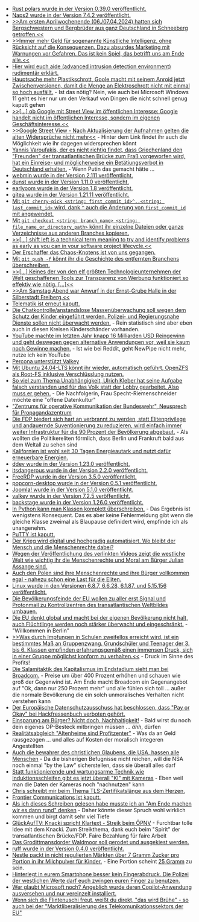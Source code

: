* [Rust polars wurde in der Version 0.39.0 veröffentlicht.](https://github.com/pola-rs/polars/releases/tag/rs-0.39.0)
* [Naps2 wurde in der Version 7.4.2 veröffentlicht.](https://github.com/cyanfish/naps2/releases/tag/v7.4.2)
* [>>Am ersten Aprilwochenende (06./07.04.2024) hatten sich Bergschwestern und Bergbrüder aus ganz Deutschland in Schneeberg getroffen.<<](https://knappenverein.de/bundesverband-war-in-schneeberg-zu-gast/)
* [>>Immer mehr Geld für sogenannte Künstliche Intelligenz, ohne Rücksicht auf die Konsequenzen. Dazu absurdes Marketing mit Warnungen vor Gefahren. Das ist kein Spiel, das betrifft uns am Ende alle.<<](https://netzpolitik.org/2024/degitalisierung-infinite-money-glitch/)
* [Hier wird euch aide (advanced intrusion detection environment) rudimentär erklärt.](https://www.opensourcerers.org/2024/04/15/introduction-to-the-advanced-intrusion-detection-environment-aide/)
* [Hauptsache mehr Plastikschrott, Goole macht mit seinem Anroid jetzt Zwischenversionen, damit die Menge an Elektroschrott nicht mit einmal so hoch ausfällt.](https://www.onli-blogging.de/2362/LineageOS-droht-Wegfall-von-51-Telefonen.html) - Ist das nötig? Nein, wie auch bei Microsoft Windows 11 geht es hier nur um den Verkauf von Dingen die nicht schnell genug kaputt gehen
* [>>[...] ob Google mit Street View im öffentlichen Interesse:  Google handelt nicht im öffentlichen Interesse, sondern im eigenen Geschäftsinteresse.<<](https://www.borncity.com/blog/2024/04/14/google-street-view-neuer-widerspruch-erforderlich/)
* [>>Google Street View - Nach Aktualisierung der Aufnahmen gelten die alten Widersprüche nicht mehr<<](https://plattform-privatheit.de/p-prv/beitraege/aktuelles/google-street-view-nach-aktualisie-rung-der-aufnahmen-gelten-die-alten-widersprueche-nicht-mehr.php) - Hinter dem Link findet ihr auch die Möglichkeit wie ihr dagegen widersprechen könnt
* [Yannis Varoufakis, der es nicht richtig findet, dass Griechenland den "Freunden" der transatlantischen Brücke zum Fraß vorgeworfen wird, hat ein Einreise- und möglicherweise ein Betätiungsverbot in Deutschland erhalten.](https://blog.fefe.de/?ts=98e3fce2) - Wenn Putin das gemacht hätte ...
* [webmin wurde in der Version 2.111 veröffentlicht.](https://github.com/webmin/webmin/releases/tag/2.111)
* [dunst wurde in der Version 1.11.0 veröffentlicht.](https://github.com/dunst-project/dunst/releases/tag/v1.11.0)
* [earlyoom wurde in der Version 1.8 veröffentlicht.](https://github.com/rfjakob/earlyoom/releases/tag/v1.8)
* [gitea wurde in der Version 1.21.11 veröffentlicht.](https://github.com/go-gitea/gitea/releases/tag/v1.21.11)
* [Mit `git cherry-pick <string: first_commit_id>^..<string: last_commit_id>` wird, dank `^` auch die Änderung von `first_commit_id` mit angewendet.](https://www.30secondsofcode.org/git/s/pick-commits/)
* [Mit `git checkout <string: branch_name> <string: file_name_or_directory_path>` könnt ihr einzelne Dateien oder ganze Verzeichnisse aus anderen Branches kopieren.](https://www.30secondsofcode.org/git/s/copy-file-from-branch/)
* [>>[...] shift left is a technical term meaning to try and identify problems as early as you can in your software project lifecycle.<<](https://www.freecodecamp.org/news/what-is-shift-left-in-software/)
* [Der Erschaffer das Chaos-Knotens ist von uns gegangen.](https://www.ccc.de/de/updates/2024/ccc-trauert-um-reinhard-schrutzki)
* [Mit `git push -f` könnt ihr die Geschichte des entfernten Branchens überschreiben.](https://www.30secondsofcode.org/git/s/force-update-remote-branch/)
* [>>[...] Keines der von den elf größten Technologieunternehmen der Welt geschaffenen Tools zur Transparenz von Werbung funktioniert so effektiv wie nötig. [...]<<](https://netzpolitik.org/2024/werbearchive-der-grossen-plattformen-zu-wenig-daten-kaum-vergleichbar-und-schlecht-zu-bedienen/)
* [>>Am Samstag Abend war Anwurf in der Ernst-Grube Halle in der Silberstadt Freiberg.<<](https://www.youtube.com/watch?v=X9nNGjNtAIQ)
* [Telematik ist erneut kaputt.](https://www.borncity.com/blog/2024/04/16/medisign-erneut-langer-telematik-ausfall-15-4-2024-gematik-prft-den-anbieter/)
* [Die Chatkontrolle/anstandslose Massenüberwachung soll wegen dem Schutz der Kinder eingeführt werden. Polizei- und Regierungsnahe Dienste sollen nicht überwacht werden.](https://tuxproject.de/blog/2024/04/hoffnung-dexit-15-die-spd-will-meine-briefe-lesen-aber-ihre-eigenen-nicht-mehr/) - Rein statistisch sind aber eben auch in diesen Kreisen Kinderschänder vorhanden.
* [YouTube machte im letzten Jahr knapp 16 Milliarden USD Reingewinn und geht deswegen gegen alternative Anwendungen vor, weil sie kaum noch Gewinne machen.](https://www.bleepingcomputer.com/news/google/google-to-crack-down-on-third-party-youtube-apps-that-block-ads/) - Ist wie bei Reddit, geht NewPipe nicht mehr, nutze ich kein YouTube
* [Percona unterstützt Valkey](https://www.percona.com/blog/percona-stands-firmly-on-the-side-of-open-source/)
* [Mit Ubuntu 24.04-LTS könnt ihr wieder, automatisch geführt, OpenZFS als Root-FS inklusive Verschlüsslung nutzen.](https://www.phoronix.com/news/OpenZFS-Ubuntu-24.04-LTS)
* [So viel zum Thema Unabhängigkeit, Ulrich Kleber hat seine Aufgabe falsch verstanden und für das Volk statt der Lobby gearbeitet. Also muss er gehen.](https://netzpolitik.org/2024/louisa-specht-riemenschneider-einigung-auf-neue-bundesdatenschutzbeauftragte/) - Die Nachfolgerin, Frau Specht-Riemenschneider möchte eine "offene Datenkultur"
* ["Zentrums für operative Kommunikation der Bundeswehr", Neusprech für Propagandazentrum](https://blog.fefe.de/?ts=98e02122)
* [Die FDP biedert sich hart an verbrannt zu werden, statt Elitenprivilege und andauernde Suventionierung zu reduzieren, wird einfach immer weiter Infrastruktur für die 90 Prozent der Bevölkerung abgebaut.](https://blog.fefe.de/?ts=98e012de) - Als wollten die Politikereliten förmlich, dass Berlin und Frankruft bald aus dem Weltall zu sehen sind
* [Kalifornien ist wohl seit 30 Tagen Energieautark und nutzt dafür erneuerbare Energien.](https://blog.fefe.de/?ts=98e00acd)
* [ddev wurde in der Version 1.23.0 veröffentlicht.](https://github.com/ddev/ddev/releases/tag/v1.23.0)
* [itsdangerous wurde in der Version 2.2.0 veröffentlicht.](https://github.com/pallets/itsdangerous/releases/tag/2.2.0)
* [FreeRDP wurde in der Version 3.5.0 veröffentlicht.](https://github.com/FreeRDP/FreeRDP/releases/tag/3.5.0)
* [popcorn-desktop wurde in der Version 0.5.1 veröffentlicht.](https://github.com/popcorn-official/popcorn-desktop/releases/tag/v0.5.1)
* [Joomla! wurde in der Version 5.1.0 veröffentlicht.](https://github.com/joomla/joomla-cms/releases/tag/5.1.0)
* [valkey wurde in der Version 7.2.5 veröffentlicht.](https://github.com/valkey-io/valkey/releases/tag/7.2.5)
* [backstage wurde in der Version 1.26.0 veröffentlicht.](https://github.com/backstage/backstage/releases/tag/v1.26.0)
* [In Python kann man Klassen komplett überschreiben.](https://zaitcev.livejournal.com/266582.html) - Das Ergebnis ist wenigstens Konsequent. Das es aber keine Fehlermeldung gibt wenn die gleiche Klasse zweimal als Blaupause definidert wird, empfinde ich als unangenehm.
* [PuTTY ist kaputt.](https://www.borncity.com/blog/2024/04/17/kritische-putty-schwachstelle-cve-2024-31497-verrt-private-schlssel/)
* [Der Krieg wird digital und hochgradig automatisiert. Wo bleibt der Mensch und die Menschenrechte dabei?](https://netzpolitik.org/2024/kuenstliche-intelligenz-automatisierte-kriegsfuehrung-und-die-genfer-konvention/)
* [Wegen der Veröffentlichung des verlinkten Videos zeigt die westliche Welt wie wichtig ihr die Menschenrechte und Moral am Bürger Julian Assange sind.](https://www.youtube.com/watch?v=2r3vuJaykyY)
* [Auch den Polen sind ihre Menschenrechte und ihre Bürger vollkommen egal - nahezu schon eine Last für die Eliten.](https://netzpolitik.org/2024/polnische-untersuchung-knapp-600-menschen-mit-pegasus-gehackt/)
* [Linux wurde in den Versionen 6.8.7, 6.6.28, 6.1.87, und 5.15.156 veröffentlicht.](https://lwn.net/Articles/970086/)
* [Die Bevölkerungsfeinde der EU wollen zu aller erst Signal und Protonmail zu Kontrollzentren des transatlantischen Weltbildes umbauen.](https://www.patrick-breyer.de/leak-datenschutzfreundliche-und-verschluesselte-messengerdienste-sollen-mit-chatkontrolle-bestraft-werden/)
* [Die EU denkt global und macht bei der eigenen Bevölkerung nicht halt, auch Flüchtlinge werden noch stärker überwacht und eingeschränkt.](https://netzpolitik.org/2024/eu-migrationspakt-kritik-an-der-digitalen-ueberwachung-von-migrantinnen/) - "Willkommen in Berlin"
* [>>Was durch Impfungen in Schulen zweifellos erreicht wird, ist ein bestimmtes Maß an Gruppenzwang. Grundschüler und Teenager der 3. bis 6. Klassen empfinden erfahrungsgemäß einen immensen Druck, sich in einer Gruppe möglichst konform zu verhalten.<<](https://impfentscheidung.online/impfungen-in-schulen-sollen-die-hpv-impfraten-in-die-hoehe-treiben/) - Druck im Sinne des Profits!
* [Die Salamitaktik des Kapitalismus im Endstadium sieht man bei Broadcom.](https://www.borncity.com/blog/2024/04/17/broadcom-kommt-vmware-kunden-mit-lizenzen-entgegen-eu-kommission-schickt-fragen/) - Preise um über 400 Prozent erhöhen und schauen wie groß der Gegenwind ist. Am Ende macht Broadcom ein Gegenangebot auf "Ok, dann nur 250 Prozent mehr" und alle fühlen sich toll ... außer die normale Bevölkerung die ein solch unmoralisches Verhalten nicht verstehen kann
* [Der Europäische Datenschutzausschuss hat beschlossen, dass "Pay or Okay" bei Hackfressenbuch verboten gehört.](https://noyb.eu/de/statement-edpb-pay-or-okay-opinion)
* [Einsparung am Bürger? Nicht doch, Nachhaltigkeit!](https://blog.fefe.de/?ts=98de843e) - Bald wirst du noch dein eigenes OP-Besteck mitbringen müssen ... *ähh*, dürfen
* [Realitätsabgleich "Altenheime sind Profitzenter"](https://blog.fefe.de/?ts=98e160bb) - Was da an Geld rausgezogen ... und alles auf Kosten der moralisch integeren Angestellten
* [Auch die bewahrer des christlichen Glaubens, die USA, hassen alle Menschen](https://blog.fefe.de/?ts=98e1534b) - Da die bisherigen Befugnisse nicht reichen, will die NSA noch einmal "by the Law" sicherstellen, dass sie überall alles darf
* [Statt funktionierende und wartungsarme Technik wie Induktionsschleifen gibt es jetzt überall "KI" mit Kameras](https://blog.fefe.de/?ts=98e15122) - Eben weil man die Daten der Kameras noch "nachnutzen" kann
* [Chris schreibt mir beim Thema TLS-Zertifikatslänge aus dem Herzen.](https://utcc.utoronto.ca/~cks/space/blog/web/TLSSelfSignedCertsDuration)
* [Frontier Communications ist kaputt.](https://www.bleepingcomputer.com/news/security/frontier-communications-shuts-down-systems-after-cyberattack/)
* [Als ich dieses Schreiben gelesen habe musste ich an "Am Ende machen wir es dann rund" denken](https://blog.hqcodeshop.fi/archives/588-On-VAT-Calculation-Rounding-Monetary-Values.html) - Daher könnte dieser Spruch wohl wirklich kommen und birgt damit sehr viel Tiefe
* [GlückAufTV: Knacki spricht Klartext - Streik beim ÖPNV](https://www.youtube.com/watch?v=bzotLYhW5Ks) - Furchtbar tolle Idee mit dem Knacki. Zum Streikthema, dank euch beim "Spirit" der transatlantischen Brücke/FDP. Faire Bezahlung für faire Arbeit
* [Das Grodittmansdorder Waldmoor soll gerodet und ausgekiest werden.](https://sachsen.nabu.de/news/2024/34842.html)
* [ruff wurde in der Version 0.4.0 veröffentlicht.](https://github.com/astral-sh/ruff/releases/tag/v0.4.0)
* [Nestle packt in nicht regulierten Märkten über 7 Gramm Zucker pro Portion in ihr Milchpulver für Kinder.](https://blog.fefe.de/?ts=98dcff3f) - Eine Portion scheint [25 Gramm](https://www.cerelac.co.uk/6-months/products/cerelac-wheat-milk) zu sein.
* [Hinterlegt in eurem Smartphone besser kein Fingerabdruck. Die Polizei der westlichen Werte darf euch zwingen euren Finger zu benutzen.](https://blog.fefe.de/?ts=98dcf71e)
* [Wer glaubt Microsoft noch? Angeblich wurde deren Copilot-Anwendung ausversehen und nur vereinzelt installiert.](https://blog.fefe.de/?ts=98dcf7d9)
* [Wenn sich die Flintenuschi freut, weißt du direkt, "das wird Brühe" - so auch bei der "Marktliberalisierung des Telekomunikationssektors der EU"](https://netzpolitik.org/2024/telekommunikation-eu-bereitet-sich-auf-marktliberalisierung-vor/)
